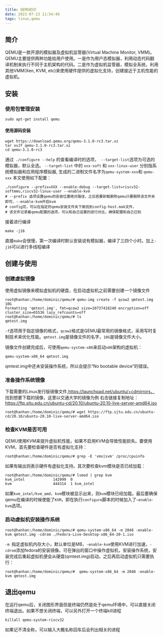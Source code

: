 ```yaml
---
title: QEMU初识
date: 2021-07-23 11:54:49
tags: linux,qemu
---
```



## 简介
QEMU是一款开源的模拟器及虚拟机监管器(Virtual Machine Monitor, VMM)。QEMU主要提供两种功能给用户使用。一是作为用户态模拟器，利用动态代码翻译机制来执行不同于主机架构的代码。二是作为虚拟机监管器，模拟全系统，利用其他VMM(Xen, KVM, etc)来使用硬件提供的虚拟化支持，创建接近于主机性能的虚拟机。

## 安装
### 使用包管理安装
```
sudo apt-get install qemu
```
#### 使用源码安装
```
wget https://download.qemu.org/qemu-3.1.0-rc3.tar.xz
tar xvJf qemu-3.1.0-rc3.tar.xz
cd qemu-3.1.0-rc3
```
通过` ./configure --help` 的查看编译时的选项，` --target-list`选项为可选的模拟器，默认全选。
`--target-list` 中的 `xxx-soft` 和 `xxx-linux-user` 分别指系统模拟器和应用程序模拟器, 生成的二进制文件名字为` qemu-system-xxx `和 `qemu-xxx`
本文使用如下配置：

```
./configure --prefix=XXX --enable-debug --target-list=riscv32-softmmu,riscv32-linux-user --enable-kvm
# --prefix 选项设置qemu的安装位置绝对路径，之后若要卸载删除qemu只要删除该文件夹即可，--enable-kvm开启kvm
# config完，可以在指定的qemu安装文件夹下面找到config-host.mak文件，
# 该文件记录着qemu配置的选项，可以和自己设置的进行对比，确保配置和自己已知
```
接着进行编译
```
make -j16
```
直接`make`会很慢，第一次编译时默认安装说有模拟器，编译了三四个小时。加上`-j16`可以进行多线程编译

## 创建与使用
### 创建虚拟镜像
使用虚拟镜像来模拟虚拟机的硬盘，在启动虚拟机之前需要创建一个镜像文件
```
root@hanhan:/home/dominic/qemu/# qemu-img create -f qcow2 qmtest.img 10G
Formatting 'qmtest.img', fmt=qcow2 size=10737418240 encryption=off cluster_size=65536 lazy_refcounts=off 
root@hanhan:/home/dominic/qemu/# ls
qmtest.img
```
`-f`选项用于指定镜像的格式，`qcow2`格式是QEMU最常用的镜像格式，采用写时复制技术来优化性能。`qmtest.img`是镜像文件的名字，`10G`是镜像文件大小。

镜像文件创建完成后，可使用`qemu-system-x86`来启动`x86`架构的虚拟机：
```
qemu-system-x86_64 qmtest.img
```
qmtest.img中还未安装操作系统，所以会提示“No bootable device”的错误。



### 准备操作系统镜像
下载需要的Linux发行版镜像文件,https://launchpad.net/ubuntu/+cdmirrors， 找到想要下载的镜像，这里以交通大学的镜像为例
右击链接复制地址：https://ftp.sjtu.edu.cn/ubuntu-cd/20.10/ubuntu-20.10-live-server-amd64.iso
```
root@hanhan:/home/dominic/qemu/# wget https://ftp.sjtu.edu.cn/ubuntu-cd/20.10/ubuntu-20.10-live-server-amd64.iso
```
### 检查KVM是否可用
QEMU使用KVM来提升虚拟机性能，如果不启用KVM会导致性能损失。要使用KVM，首先要检查硬件是否有虚拟化支持：
```
root@hanhan:/home/dominic/qemu/# grep -E 'vmx|svm' /proc/cpuinfo
```
如果有输出则表示硬件有虚拟化支持。其次要检查kvm模块是否已经加载：
```
root@hanhan:/home/dominic/qemu/# lsmod | grep kvm
kvm_intel             142999  0 
kvm                   444314  1 kvm_intel
```
如果`kvm_intel/kvm_amd`、`kvm`模块被显示出来，则`kvm`模块已经加载。最后要确保qemu在编译的时候使能了`KVM`，即在执行`configure`脚本的时候加入了`–enable-kvm`选项。


### 启动虚拟机安装操作系统
```
root@hanhan:/home/dominic/qemu/# qemu-system-x86_64 -m 2048 -enable-kvm qmtest.img -cdrom ./Fedora-Live-Desktop-x86_64-20-1.iso
```
`-m `指定虚拟机内存大小，默认单位是MB，`-enable-kvm`使用KVM进行加速，`-cdrom`添加fedora的安装镜像。可在弹出的窗口中操作虚拟机，安装操作系统，安装完成后重起虚拟机便会从硬盘(qmtest.img)启动。之后再启动虚拟机只需要执行：
```
root@hanhan:/home/dominic/qemu/#  qemu-system-x86_64 -m 2048 -enable-kvm qmtest.img
```

## 退出qemu
在运行qemu后，关闭图形界面但是终端仍然是处于qemu环境中，可以直接关闭终端退出。如果不想关闭终端，可以另外打开一个终端kill进程
```
killall qemu-system-riscv32
```
如果记不清全称，可以输入大概名称回车后会列出相关的进程